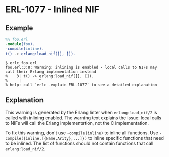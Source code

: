 # ERL-1077 - Inlined NIF

## Example

```erlang
%% foo.erl
-module(foo).
-compile(inline).
t() -> erlang:load_nif([], []).
```

```
$ erlc foo.erl
foo.erl:3:8: Warning: inlining is enabled - local calls to NIFs may call their Erlang implementation instead
%    3| t() -> erlang:load_nif([], []).
%     |        ^
% help: call `erlc -explain ERL-1077` to see a detailed explanation
```

## Explanation

This warning is generated by the Erlang linter when `erlang:load_nif/2` is
called with inlining enabled. The warning text explains the issue: local
calls to NIFs will call the Erlang implementation, not the C implementation.

To fix this warning, don't use `-compile(inline)` to inline all functions.
Use `-compile({inline,[{Name,Arity},...]})` to inline specific functions that
need to be inlined. The list of functions should not contain functions
that call `erlang:load_nif/2`.
